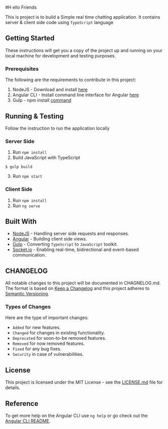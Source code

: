 #H ello Friends

This is project is to build a Simple real time chatting application. It contains server & client side code using `TypeScript` language

## Getting Started

These instructions will get you a copy of the project up and running on your local machine for development and testing purposes.

### Prerequisites

The following are the requirements to contribute in this project:
1. NodeJS - Download and install [here](https://nodejs.org/en/)
2. Angular CLI - Install command line interface for Angular [here](https://cli.angular.io/)
3. Gulp - npm install [command](https://gulpjs.com/)

## Running & Testing

Follow the instruction to run the application locally

### Server Side
1. Run `npm install`
2. Build JavaScript with TypeScript
```
$ gulp build
```
3. Run `npm start`

### Client Side
1. Run `npm install`
2. Run `ng serve`

## Built With

- [NodeJS](https://nodejs.org/en/) - Handling server side requests and responses.
- [Angular](https://angular.io/docs) - Building client side views.
- [Gulp](https://gulpjs.com/) - Converting `TypeScript` to `JavaScript` toolkit.
- [Socket.io](https://socket.io/) - Enabling real-time, bidirectional and event-based communication.

## CHANGELOG

All notable changes to this project will be documented in CHAGNELOG.md.
The format is based on [Keep a Changelog](http://keepachangelog.com/en/1.0.0/)
and this project adheres to [Semantic Versioning](http://semver.org/spec/v2.0.0.html).

### Types of Changes

Here are the type of important changes:
- `Added` for new features.
- `Changed` for changes in existing functionality.
- `Deprecated` for soon-to-be removed features.
- `Removed` for now removed features.
- `Fixed` for any bug fixes.
- `Security` in case of vulnerabilities.

## License

This project is licensed under the MIT License - see the [LICENSE.md](LICENSE.md) file for details.

## Reference

To get more help on the Angular CLI use `ng help` or go check out the [Angular CLI README](https://github.com/angular/angular-cli/blob/master/README.md).